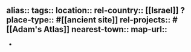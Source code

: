 alias::
tags::
location::
rel-country:: [[Israel]] ?
place-type:: #[[ancient site]]
rel-projects:: #[[Adam's Atlas]]
nearest-town::
map-url::
-
-
